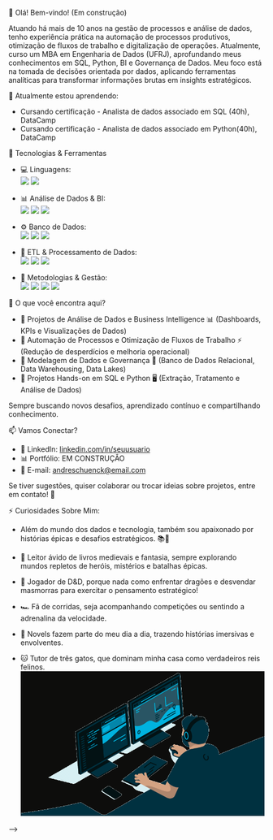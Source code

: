 👋 Olá! Bem-vindo! (Em construção) 

Atuando há mais de 10 anos na gestão de processos e análise de dados, tenho experiência prática na automação de processos produtivos, otimização de fluxos de trabalho e digitalização de operações. Atualmente, curso um MBA em Engenharia de Dados (UFRJ), aprofundando meus conhecimentos em SQL, Python, BI e Governança de Dados. Meu foco está na tomada de decisões orientada por dados, aplicando ferramentas analíticas para transformar informações brutas em insights estratégicos.

🌱 Atualmente estou aprendendo:
- Cursando certificação - Analista de dados associado em SQL (40h), DataCamp
- Cursando certificação - Analista de dados associado em Python(40h), DataCamp

🔧 Tecnologias & Ferramentas  

- 💻 Linguagens:  
  <img src="https://img.shields.io/badge/Python-3776AB?style=for-the-badge&logo=python&logoColor=white" height="20">    <img src="https://img.shields.io/badge/SQL-CC2927?style=for-the-badge&logo=postgresql&logoColor=white" height="20">  

- 📊 Análise de Dados & BI:  
  <img src="https://img.shields.io/badge/Power%20BI-F2C811?style=for-the-badge&logo=power%20bi&logoColor=black" height="20">    <img src="https://img.shields.io/badge/Google%20Data%20Studio-4285F4?style=for-the-badge&logo=google%20analytics&logoColor=white" height="20">    <img src="https://img.shields.io/badge/Microsoft%20Excel-217346?style=for-the-badge&logo=microsoft-excel&logoColor=white" height="20">  

- ⚙️ Banco de Dados:  
  <img src="https://img.shields.io/badge/SQL%20Server-CC2927?style=for-the-badge&logo=microsoft%20sql%20server&logoColor=white" height="20">    <img src="https://img.shields.io/badge/PostgreSQL-336791?style=for-the-badge&logo=postgresql&logoColor=white" height="20">    <img src="https://img.shields.io/badge/MySQL-4479A1?style=for-the-badge&logo=mysql&logoColor=white" height="20">  

- 🔄 ETL & Processamento de Dados:  
  <img src="https://img.shields.io/badge/Data%20Lake-025E8C?style=for-the-badge&logo=databricks&logoColor=white" height="20">    <img src="https://img.shields.io/badge/Map%20Reduce-F37626?style=for-the-badge&logo=apache&logoColor=white" height="20">    <img src="https://img.shields.io/badge/ETL-FF6F00?style=for-the-badge&logo=amazon-s3&logoColor=white" height="20">  

- 📜 Metodologias & Gestão:  
  <img src="https://img.shields.io/badge/Lean%20Manufacturing-0071C5?style=for-the-badge&logo=leanpub&logoColor=white" height="20">    <img src="https://img.shields.io/badge/Six%20Sigma-000000?style=for-the-badge&logo=six-sigma&logoColor=white" height="20">    <img src="https://img.shields.io/badge/Kanban-009688?style=for-the-badge&logo=trello&logoColor=white" height="20">    <img src="https://img.shields.io/badge/PDCA-4CAF50?style=for-the-badge&logo=processwire&logoColor=white" height="20">  


📌 O que você encontra aqui?
- 🔹 Projetos de Análise de Dados e Business Intelligence 📊 (Dashboards, KPIs e Visualizações de Dados)
- 🔹 Automação de Processos e Otimização de Fluxos de Trabalho ⚡ (Redução de desperdícios e melhoria operacional)
- 🔹 Modelagem de Dados e Governança 🏢 (Banco de Dados Relacional, Data Warehousing, Data Lakes)
- 🔹 Projetos Hands-on em SQL e Python 🖥️ (Extração, Tratamento e Análise de Dados)

Sempre buscando novos desafios, aprendizado contínuo e compartilhando conhecimento.

📫 Vamos Conectar?
- 💼 LinkedIn: [linkedin.com/in/seuusuario](https://www.linkedin.com/in/andreschuenck/)
- 📊 Portfólio: EM CONSTRUÇÂO
- 📧 E-mail: andreschuenck@email.com

Se tiver sugestões, quiser colaborar ou trocar ideias sobre projetos, entre em contato! 🚀

⚡ Curiosidades Sobre Mim: 
- Além do mundo dos dados e tecnologia, também sou apaixonado por histórias épicas e desafios estratégicos. 📚🎲

- 🏰 Leitor ávido de livros medievais e fantasia, sempre explorando mundos repletos de heróis, mistérios e batalhas épicas.
- 🎲 Jogador de D&D, porque nada como enfrentar dragões e desvendar masmorras para exercitar o pensamento estratégico!
- 🏎️ Fã de corridas, seja acompanhando competições ou sentindo a adrenalina da velocidade.
- 📖 Novels fazem parte do meu dia a dia, trazendo histórias imersivas e envolventes.
- 🐱 Tutor de três gatos, que dominam minha casa como verdadeiros reis felinos.
![GIF](https://raw.githubusercontent.com/Potential17/Potential17/master/user%20(2).gif)

-->
